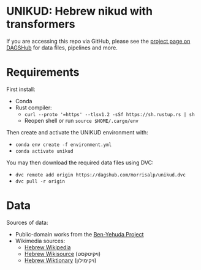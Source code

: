 # UNIKUD: Hebrew nikud with transformers

If you are accessing this repo via GitHub, please see the [project page on DAGSHub](https://dagshub.com/morrisalp/unikud) for data files, pipelines and more.

# Requirements

First install:
* Conda
* Rust compiler:
  * `curl --proto '=https' --tlsv1.2 -sSf https://sh.rustup.rs | sh`
  * Reopen shell or run `source $HOME/.cargo/env`

Then create and activate the UNIKUD environment with:

* `conda env create -f environment.yml`
* `conda activate unikud`

You may then download the required data files using DVC:

* `dvc remote add origin https://dagshub.com/morrisalp/unikud.dvc`
* `dvc pull -r origin`

# Data

Sources of data:

* Public-domain works from the [Ben-Yehuda Project](https://benyehuda.org/)
* Wikimedia sources:
  * [Hebrew Wikipedia](https://he.wikipedia.org/)
  * [Hebrew Wikisource](https://he.wikisource.org/) (ויקיטקסט)
  * [Hebrew Wiktionary](https://he.wiktionary.org/) (ויקימילון)